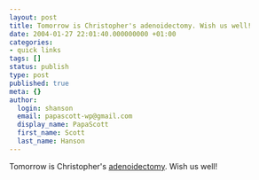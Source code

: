 ```yaml
---
layout: post
title: Tomorrow is Christopher's adenoidectomy. Wish us well!
date: 2004-01-27 22:01:40.000000000 +01:00
categories:
- quick links
tags: []
status: publish
type: post
published: true
meta: {}
author:
  login: shanson
  email: papascott-wp@gmail.com
  display_name: PapaScott
  first_name: Scott
  last_name: Hanson
---
```

<p>Tomorrow is Christopher's <a title="PapaScott : Otitis Media" href="https://www.papascott.de/2004/01/06/2791.php">adenoidectomy</a>. Wish us well!</p>
